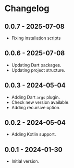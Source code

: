 # Changelog

## 0.0.7 - 2025-07-08
- Fixing installation scripts

## 0.0.6 - 2025-07-08

- Updating Dart packages.
- Updating project structure.

## 0.0.3 - 2024-05-04

- Adding Dart `args` plugin.
- Check new version available.
- Adding recursive option.

## 0.0.2 - 2024-05-04

- Adding Kotlin support.

## 0.0.1 - 2024-01-30

- Initial version.
